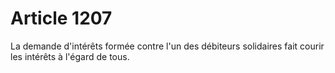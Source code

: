 # Article 1207

La demande d'intérêts formée contre l'un des débiteurs solidaires fait courir les intérêts à l'égard de tous.